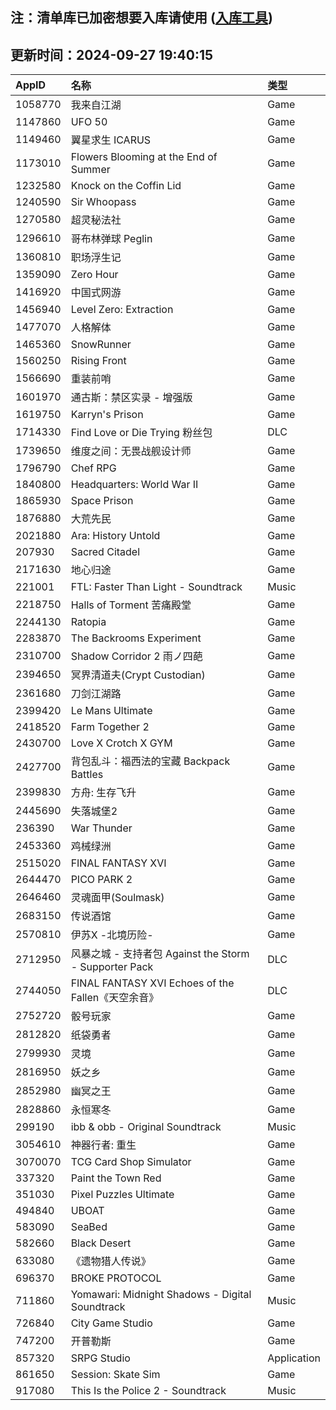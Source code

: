 ## 注：清单库已加密想要入库请使用 ([入库工具](https://github.com/BlankTMing/ManifestAutoUpdate/releases))

## 更新时间：2024-09-27 19:40:15
| AppID | 名称 | 类型  |
| :-------------------- | :----------------------------- | :----------- |
| 1058770 | 我来自江湖| Game |
| 1147860 | UFO 50| Game |
| 1149460 | 翼星求生 ICARUS| Game |
| 1173010 | Flowers Blooming at the End of Summer| Game |
| 1232580 | Knock on the Coffin Lid| Game |
| 1240590 | Sir Whoopass| Game |
| 1270580 | 超灵秘法社| Game |
| 1296610 | 哥布林弹球 Peglin| Game |
| 1360810 | 职场浮生记| Game |
| 1359090 | Zero Hour| Game |
| 1416920 | 中国式网游| Game |
| 1456940 | Level Zero: Extraction| Game |
| 1477070 | 人格解体| Game |
| 1465360 | SnowRunner| Game |
| 1560250 | Rising Front| Game |
| 1566690 | 重装前哨| Game |
| 1601970 | 通古斯：禁区实录 - 增强版| Game |
| 1619750 | Karryn's Prison| Game |
| 1714330 | Find Love or Die Trying 粉丝包| DLC |
| 1739650 | 维度之间：无畏战舰设计师| Game |
| 1796790 | Chef RPG| Game |
| 1840800 | Headquarters: World War II| Game |
| 1865930 | Space Prison| Game |
| 1876880 | 大荒先民| Game |
| 2021880 | Ara: History Untold| Game |
| 207930 | Sacred Citadel| Game |
| 2171630 | 地心归途| Game |
| 221001 | FTL: Faster Than Light - Soundtrack| Music |
| 2218750 | Halls of Torment 苦痛殿堂| Game |
| 2244130 | Ratopia| Game |
| 2283870 | The Backrooms Experiment| Game |
| 2310700 | Shadow Corridor 2 雨ノ四葩| Game |
| 2394650 | 冥界清道夫(Crypt Custodian)| Game |
| 2361680 | 刀剑江湖路| Game |
| 2399420 | Le Mans Ultimate| Game |
| 2418520 | Farm Together 2| Game |
| 2430700 | Love X Crotch X GYM| Game |
| 2427700 | 背包乱斗：福西法的宝藏 Backpack Battles| Game |
| 2399830 | 方舟: 生存飞升| Game |
| 2445690 | 失落城堡2| Game |
| 236390 | War Thunder| Game |
| 2453360 | 鸡械绿洲| Game |
| 2515020 | FINAL FANTASY XVI| Game |
| 2644470 | PICO PARK 2| Game |
| 2646460 | 灵魂面甲(Soulmask)| Game |
| 2683150 | 传说酒馆| Game |
| 2570810 | 伊苏X -北境历险-| Game |
| 2712950 | 风暴之城 - 支持者包 Against the Storm - Supporter Pack| DLC |
| 2744050 | FINAL FANTASY XVI Echoes of the Fallen《天空余音》| DLC |
| 2752720 | 骰号玩家| Game |
| 2812820 | 纸袋勇者| Game |
| 2799930 | 灵境| Game |
| 2816950 | 妖之乡| Game |
| 2852980 | 幽冥之王| Game |
| 2828860 | 永恒寒冬| Game |
| 299190 | ibb & obb - Original Soundtrack| Music |
| 3054610 | 神器行者: 重生| Game |
| 3070070 | TCG Card Shop Simulator| Game |
| 337320 | Paint the Town Red| Game |
| 351030 | Pixel Puzzles Ultimate| Game |
| 494840 | UBOAT| Game |
| 583090 | SeaBed| Game |
| 582660 | Black Desert| Game |
| 633080 | 《遗物猎人传说》| Game |
| 696370 | BROKE PROTOCOL| Game |
| 711860 | Yomawari: Midnight Shadows - Digital Soundtrack| Music |
| 726840 | City Game Studio| Game |
| 747200 | 开普勒斯| Game |
| 857320 | SRPG Studio| Application |
| 861650 | Session: Skate Sim| Game |
| 917080 | This Is the Police 2 - Soundtrack| Music |
